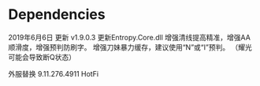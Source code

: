 # Dependencies
2019年6月6日 更新 v1.9.0.3
更新Entropy.Core.dll
增强清线提高精准，增强AA顺滑度，增强预判防刷字。
增强刀妹暴力缓存，建议使用“N”或“I”预判。
（耀光可能会导致断Q状态）

外服替换 9.11.276.4911 HotFi
